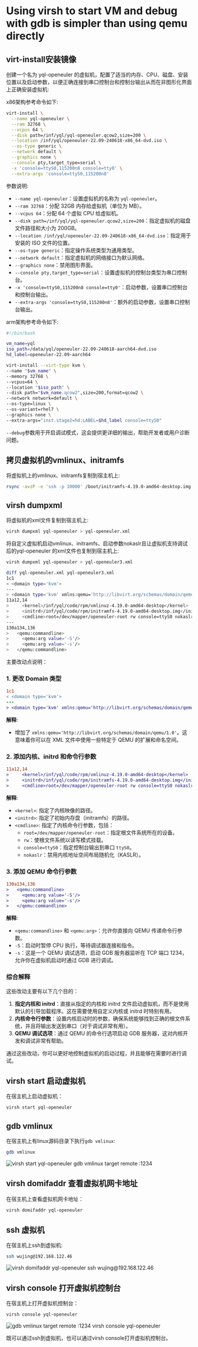 # Using virsh to start VM and debug with gdb is simpler than using qemu directly

## virt-install安装镜像

创建一个名为 yql-openeuler 的虚拟机，配置了适当的内存、CPU、磁盘、安装位置以及启动参数，以便正确连接到串口控制台和控制台输出从而在非图形化界面上正确安装虚拟机:

x86架构参考命令如下:

```bash
virt-install \
  --name yql-openeuler \
  --ram 32768 \
  --vcpus 64 \
  --disk path=/inf/yql/yql-openeuler.qcow2,size=200 \
  --location /inf/yql/openeuler-22.09-240618-x86_64-dvd.iso \
  --os-type generic \
  --network default \
  --graphics none \
  --console pty,target_type=serial \
  -x 'console=ttyS0,115200n8 console=tty0' \
  --extra-args 'console=ttyS0,115200n8'
```

参数说明:

- `--name yql-openeuler`：设置虚拟机的名称为 `yql-openeuler`。
- `--ram 32768`：分配 32GB 内存给虚拟机（单位为 MB）。
- `--vcpus 64`：分配 64 个虚拟 CPU 给虚拟机。
- `--disk path=/inf/yql/yql-openeuler.qcow2,size=200`：指定虚拟机的磁盘文件路径和大小为 200GB。
- `--location /inf/yql/openeuler-22.09-240618-x86_64-dvd.iso`：指定用于安装的 ISO 文件的位置。
- `--os-type generic`：指定操作系统类型为通用类型。
- `--network default`：指定虚拟机的网络接口为默认网络。
- `--graphics none`：禁用图形界面。
- `--console pty,target_type=serial`：设置虚拟机的控制台类型为串口控制台。
- `-x 'console=ttyS0,115200n8 console=tty0'`：启动参数，设置串口控制台和控制台输出。
- `--extra-args 'console=ttyS0,115200n8'`：额外的启动参数，设置串口控制台输出。

arm架构参考命令如下:

```bash
#!/bin/bash

vm_name=yql
iso_path=/data/yql/openeuler-22.09-240618-aarch64-dvd.iso
hd_label=openeuler-22.09-aarch64

virt-install --virt-type kvm \
--name "$vm_name" \
--memory 32768 \
--vcpus=64 \
--location "$iso_path" \
--disk path="$vm_name.qcow2",size=200,format=qcow2 \
--network network=default \
--os-type=linux \
--os-variant=rhel7 \
--graphics none \
--extra-args="inst.stage2=hd:LABEL=$hd_label console=ttyS0"
```

`--debug`参数用于开启调试模式，这会提供更详细的输出，帮助开发者或用户诊断问题。

## 拷贝虚拟机的vmlinux、initramfs

将虚拟机上的vmlinux、initramfs复制到宿主机上:

```bash
rsync -avzP -e 'ssh -p 10000' /boot/initramfs-4.19.0-amd64-desktop.img /boot/vmlinuz-4.19.0-amd64-desktop root@10.63.8.158:/inf/yql/code/rpm
```

## virsh dumpxml

将虚拟机的xml文件复制到宿主机上:

```bash
virsh dumpxml yql-openeuler > yql-openeuler.xml
```

将自定义虚拟机启动vmlinux、initramfs、启动参数nokaslr且让虚拟机支持调试后的yql-openeuler 的xml文件也复制到宿主机上:

```bash
virsh dumpxml yql-openeuler > yql-openeuler3.xml
```

```bash
diff yql-openeuler.xml yql-openeuler3.xml
1c1
< <domain type='kvm'>
---
> <domain type='kvm' xmlns:qemu='http://libvirt.org/schemas/domain/qemu/1.0'>
11a12,14
>     <kernel>/inf/yql/code/rpm/vmlinuz-4.19.0-amd64-desktop</kernel>
>     <initrd>/inf/yql/code/rpm/initramfs-4.19.0-amd64-desktop.img</initrd>
>     <cmdline>root=/dev/mapper/openeuler-root rw console=ttyS0 nokaslr</cmdline>
---
130a134,136
>   <qemu:commandline>
>     <qemu:arg value='-S'/>
>     <qemu:arg value='-s'/>
>   </qemu:commandline>
```

主要改动点说明：

### 1. 更改 Domain 类型

```diff
1c1
< <domain type='kvm'>
---
> <domain type='kvm' xmlns:qemu='http://libvirt.org/schemas/domain/qemu/1.0'>
```

**解释**:

- 增加了 `xmlns:qemu='http://libvirt.org/schemas/domain/qemu/1.0'`。这意味着你可以在 XML 文件中使用一些特定于 QEMU 的扩展和命名空间。

### 2. 添加内核、initrd 和命令行参数

```diff
11a12,14
>     <kernel>/inf/yql/code/rpm/vmlinuz-4.19.0-amd64-desktop</kernel>
>     <initrd>/inf/yql/code/rpm/initramfs-4.19.0-amd64-desktop.img</initrd>
>     <cmdline>root=/dev/mapper/openeuler-root rw console=ttyS0 nokaslr</cmdline>
```

**解释**:

- `<kernel>`: 指定了内核映像的路径。
- `<initrd>`: 指定了初始内存盘（initramfs）的路径。
- `<cmdline>`: 指定了内核命令行参数，包括：
  - `root=/dev/mapper/openeuler-root`：指定根文件系统所在的设备。
  - `rw`：使根文件系统以读写模式挂载。
  - `console=ttyS0`：指定控制台输出到串口 `ttyS0`。
  - `nokaslr`：禁用内核地址空间布局随机化（KASLR）。

### 3. 添加 QEMU 命令行参数

```diff
130a134,136
>   <qemu:commandline>
>     <qemu:arg value='-S'/>
>     <qemu:arg value='-s'/>
>   </qemu:commandline>
```

**解释**:

- `<qemu:commandline>` 和 `<qemu:arg>`：允许你直接向 QEMU 传递命令行参数。
- `-S`：启动时暂停 CPU 执行，等待调试器连接和指令。
- `-s`：这是一个 QEMU 调试选项，启动 GDB 服务器监听在 TCP 端口 1234，允许你在虚拟机启动时通过 GDB 进行调试。

### 综合解释

这些改动主要有以下几个目的：

1. **指定内核和 initrd**：直接从指定的内核和 initrd 文件启动虚拟机，而不是使用默认的引导加载程序。这在需要使用自定义内核或 initrd 时特别有用。
2. **内核命令行参数**：设置内核启动时的参数，确保系统能够找到正确的根文件系统，并且将输出发送到串口（对于调试非常有用）。
3. **QEMU 调试选项**：通过 QEMU 的命令行选项启动 GDB 服务器，这对内核开发和调试非常有帮助。

通过这些改动，你可以更好地控制虚拟机的启动过程，并且能够在需要时进行调试。

## virsh start 启动虚拟机

在宿主机上启动虚拟机：

```bash
virsh start yql-openeuler
```

## gdb vmlinux

在宿主机上有linux源码目录下执行`gdb vmlinux`:

```bash
gdb vmlinux
```

![virsh start yql-openeuler gdb vmlinux target remote :1234](https://cdn.jsdelivr.net/gh/realwujing/picture-bed/20240621194930.png)

## virsh domifaddr 查看虚拟机网卡地址

在宿主机上查看虚拟机网卡地址：

```bash
virsh domifaddr yql-openeuler
```

## ssh 虚拟机

在宿主机上ssh到虚拟机:

```bash
ssh wujing@192.168.122.46
```

![virsh domifaddr yql-openeuler ssh wujing@192.168.122.46](https://cdn.jsdelivr.net/gh/realwujing/picture-bed/20240621194807.png)

## virsh console 打开虚拟机控制台

在宿主机上打开虚拟机控制台：

```bash
virsh console yql-openeuler
```

![gdb vmlinux target remote :1234 virsh console yql-openeuler](https://cdn.jsdelivr.net/gh/realwujing/picture-bed/20240622092900.png)

既可以通过ssh到虚拟机，也可以通过virsh console打开虚拟机控制台。
